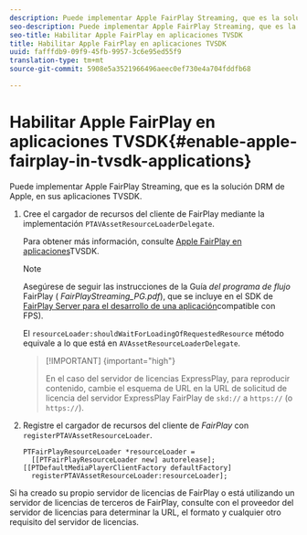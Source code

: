 ```yaml
---
description: Puede implementar Apple FairPlay Streaming, que es la solución DRM de Apple, en sus aplicaciones TVSDK.
seo-description: Puede implementar Apple FairPlay Streaming, que es la solución DRM de Apple, en sus aplicaciones TVSDK.
seo-title: Habilitar Apple FairPlay en aplicaciones TVSDK
title: Habilitar Apple FairPlay en aplicaciones TVSDK
uuid: fafffdb9-09f9-45fb-9957-3c6e95ed55f9
translation-type: tm+mt
source-git-commit: 5908e5a3521966496aeec0ef730e4a704fddfb68

---
```



# Habilitar Apple FairPlay en aplicaciones TVSDK{#enable-apple-fairplay-in-tvsdk-applications}

Puede implementar Apple FairPlay Streaming, que es la solución DRM de Apple, en sus aplicaciones TVSDK.

1. Cree el cargador de recursos del cliente de FairPlay mediante la implementación `PTAVAssetResourceLoaderDelegate`.

   Para obtener más información, consulte [Apple FairPlay en aplicaciones](../../c-psdk-ios-1.4-drm-content-security/c-psdk-ios-1.4-apple-fairplay-tvsdk/c-psdk-ios-1.4-apple-fairplay-tvsdk.md)TVSDK.

   >[!NOTE]
   >
   >Asegúrese de seguir las instrucciones de la Guía *del programa de flujo* FairPlay ( *FairPlayStreaming_PG.pdf*), que se incluye en el SDK de [FairPlay Server para el desarrollo de una aplicación](https://developer.apple.com/services-account/download?path=/Developer_Tools/FairPlay_Streaming_SDK/FairPlay_Streaming_Server_SDK.zip)compatible con FPS).

   El `resourceLoader:shouldWaitForLoadingOfRequestedResource` método equivale a lo que está en `AVAssetResourceLoaderDelegate`.

   >[!IMPORTANT] {important=&quot;high&quot;}
   >
   >En el caso del servidor de licencias ExpressPlay, para reproducir contenido, cambie el esquema de URL en la URL de solicitud de licencia del servidor ExpressPlay FairPlay de `skd://` a `https://` (o `https://`).

1. Registre el cargador de recursos del cliente de *FairPlay* con `registerPTAVAssetResourceLoader`.

   ```
   PTFairPlayResourceLoader *resourceLoader =  
     [[PTFairPlayResourceLoader new] autorelease];  
   [[PTDefaultMediaPlayerClientFactory defaultFactory]  
     registerPTAVAssetResourceLoader:resourceLoader];
   ```

Si ha creado su propio servidor de licencias de FairPlay o está utilizando un servidor de licencias de terceros de FairPlay, consulte con el proveedor del servidor de licencias para determinar la URL, el formato y cualquier otro requisito del servidor de licencias.
